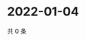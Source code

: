 # 2022-01-04

共 0 条

<!-- BEGIN WEIBO -->
<!-- 最后更新时间 Tue Jan 04 2022 10:05:23 GMT+0800 (China Standard Time) -->

<!-- END WEIBO -->
